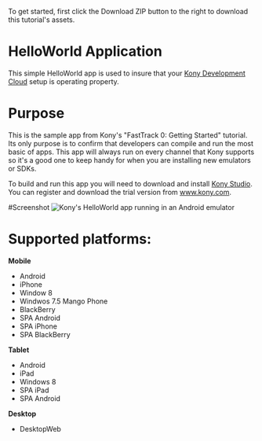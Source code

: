 To get started, first click the Download ZIP button to the right to download this tutorial's assets.


HelloWorld Application
=======================
This simple HelloWorld app is used to insure that your [Kony Development Cloud](http://www.kony.com/products/development) setup is operating property.


# Purpose
This is the sample app from Kony's "FastTrack 0: Getting Started" tutorial. Its only purpose is to confirm that developers can compile and run the most basic of apps. This app will always run on every channel that Kony supports so it's a good one to keep handy for when you are installing new emulators or SDKs.

To build and run this app you will need to download and install [Kony Studio](http://www.kony.com/products/development). You can register and download the trial version from www.kony.com.


#Screenshot
![Kony's HelloWorld app running in an Android emulator](https://raw.github.com/kony-solutions/screenshots/master/HelloWorld/Mobile/Android/1.png "Kony's HelloWorld app running in an Android emulator")

# Supported platforms:
**Mobile**
 * Android
 * iPhone
 * Window 8
 * Windwos 7.5 Mango Phone
 * BlackBerry
 * SPA Android
 * SPA iPhone
 * SPA BlackBerry
 
**Tablet** 
 * Android
 * iPad
 * Windows 8
 * SPA iPad
 * SPA Android
 
**Desktop**
 * DesktopWeb
